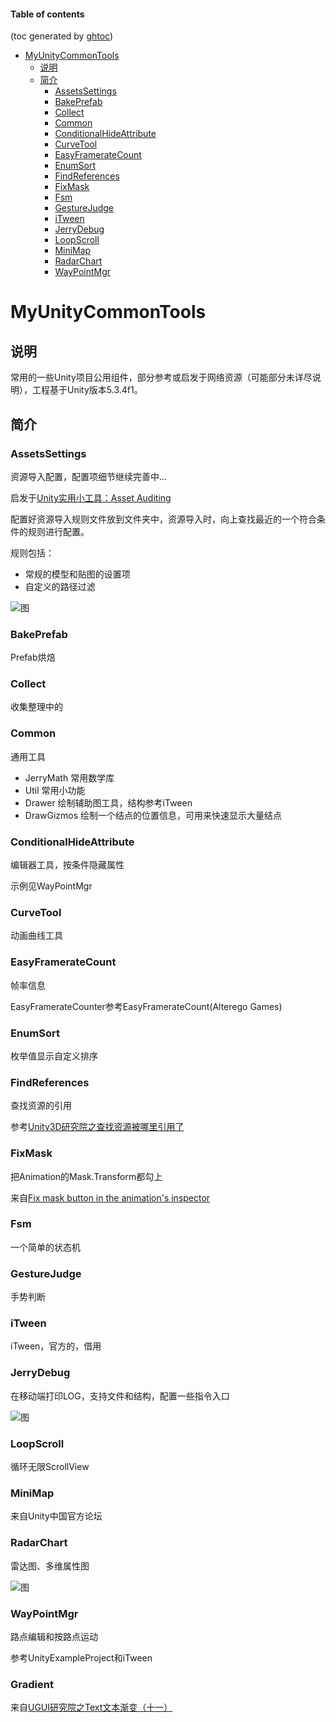 #### Table of contents
(toc generated by [ghtoc](https://github.com/sk1418/ghtoc))
- [MyUnityCommonTools](#myunitycommontools)
    - [说明](#)
    - [简介](#)
        - [AssetsSettings](#assetssettings)
        - [BakePrefab](#bakeprefab)
        - [Collect](#collect)
        - [Common](#common)
        - [ConditionalHideAttribute](#conditionalhideattribute)
        - [CurveTool](#curvetool)
        - [EasyFramerateCount](#easyframeratecount)
        - [EnumSort](#enumsort)
        - [FindReferences](#findreferences)
        - [FixMask](#fixmask)
        - [Fsm](#fsm)
        - [GestureJudge](#gesturejudge)
        - [iTween](#itween)
        - [JerryDebug](#jerrydebug)
        - [LoopScroll](#loopscroll)
        - [MiniMap](#minimap)
        - [RadarChart](#radarchart)
        - [WayPointMgr](#waypointmgr)

# MyUnityCommonTools

## 说明

常用的一些Unity项目公用组件，部分参考或启发于网络资源（可能部分未详尽说明），工程基于Unity版本5.3.4f1。

## 简介

### AssetsSettings 

资源导入配置，配置项细节继续完善中...

启发于[Unity实用小工具：Asset Auditing](http://forum.china.unity3d.com/forum.php?mod=viewthread&tid=19957&extra=page%3D1%26filter%3Dtypeid%26typeid%3D18)

配置好资源导入规则文件放到文件夹中，资源导入时，向上查找最近的一个符合条件的规则进行配置。

规则包括：

- 常规的模型和贴图的设置项
- 自定义的路径过滤

![图](http://laijingfeng.github.io/MyUnityCommonTools/images/image00.png)

### BakePrefab

Prefab烘焙

### Collect

收集整理中的

### Common

通用工具

- JerryMath 常用数学库
- Util 常用小功能
- Drawer 绘制辅助图工具，结构参考iTween
- DrawGizmos 绘制一个结点的位置信息，可用来快速显示大量结点

### ConditionalHideAttribute 

编辑器工具，按条件隐藏属性

示例见WayPointMgr

### CurveTool

动画曲线工具

### EasyFramerateCount

帧率信息

EasyFramerateCounter参考EasyFramerateCount(Alterego Games)

### EnumSort

枚举值显示自定义排序

### FindReferences

查找资源的引用

参考[Unity3D研究院之查找资源被哪里引用了](http://www.xuanyusong.com/archives/4207)

### FixMask

把Animation的Mask.Transform都勾上

来自[Fix mask button in the animation's inspector](http://forum.unity3d.com/threads/fix-mask-button-in-the-animations-inspector.224017/)

### Fsm

一个简单的状态机

### GestureJudge

手势判断

### iTween

iTween，官方的，借用

### JerryDebug

在移动端打印LOG，支持文件和结构，配置一些指令入口

![图](http://laijingfeng.github.io/MyUnityCommonTools/images/image01.png)

### LoopScroll

循环无限ScrollView

### MiniMap

来自Unity中国官方论坛

### RadarChart

雷达图、多维属性图

![图](http://laijingfeng.github.io/MyUnityCommonTools/images/image02.png)

### WayPointMgr

路点编辑和按路点运动

参考UnityExampleProject和iTween

### Gradient

来自[UGUI研究院之Text文本渐变（十一）](http://www.xuanyusong.com/archives/3471)
